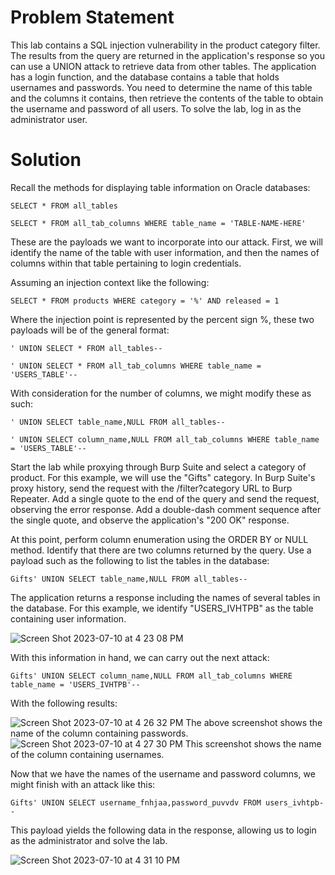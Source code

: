 # Problem Statement

This lab contains a SQL injection vulnerability in the product category filter. The results from the query are returned in the application's response so you can use a UNION attack to retrieve data from other tables. The application has a login function, and the database contains a table that holds usernames and passwords. You need to determine the name of this table and the columns it contains, then retrieve the contents of the table to obtain the username and password of all users. To solve the lab, log in as the administrator user. 

# Solution 

Recall the methods for displaying table information on Oracle databases:

```
SELECT * FROM all_tables

SELECT * FROM all_tab_columns WHERE table_name = 'TABLE-NAME-HERE'
```

These are the payloads we want to incorporate into our attack. First, we will identify the name of the table with user information, and then the names of columns within that table pertaining to login credentials. 

Assuming an injection context like the following:
```
SELECT * FROM products WHERE category = '%' AND released = 1
```
Where the injection point is represented by the percent sign %, these two payloads will be of the general format:

```
' UNION SELECT * FROM all_tables--

' UNION SELECT * FROM all_tab_columns WHERE table_name = 'USERS_TABLE'--
```
With consideration for the number of columns, we might modify these as such:

```
' UNION SELECT table_name,NULL FROM all_tables--

' UNION SELECT column_name,NULL FROM all_tab_columns WHERE table_name = 'USERS_TABLE'--
```

Start the lab while proxying through Burp Suite and select a category of product. For this example, we will use the "Gifts" category. In Burp Suite's proxy history, send the request with the /filter?category URL to Burp Repeater. Add a single quote to the end of the query and send the request, observing the error response. Add a double-dash comment sequence after the single quote, and observe the application's "200 OK" response. 

At this point, perform column enumeration using the ORDER BY or NULL method. Identify that there are two columns returned by the query. Use a payload such as the following to list the tables in the database:

```
Gifts' UNION SELECT table_name,NULL FROM all_tables--
```

The application returns a response including the names of several tables in the database. For this example, we identify "USERS_IVHTPB" as the table containing user information. 

![Screen Shot 2023-07-10 at 4 23 08 PM](https://github.com/tatruesdell/WebSecurityAcademy/assets/43506369/c86fe917-dc58-4383-b6fa-105d6287882b)

With this information in hand, we can carry out the next attack:

```
Gifts' UNION SELECT column_name,NULL FROM all_tab_columns WHERE table_name = 'USERS_IVHTPB'--
```

With the following results:

![Screen Shot 2023-07-10 at 4 26 32 PM](https://github.com/tatruesdell/WebSecurityAcademy/assets/43506369/53bb695c-c68d-4be5-8ccb-98fa9a809f9b)
The above screenshot shows the name of the column containing passwords. 
![Screen Shot 2023-07-10 at 4 27 30 PM](https://github.com/tatruesdell/WebSecurityAcademy/assets/43506369/32c597c1-6dab-4690-92dc-1375d3c06aa9)
This screenshot shows the name of the column containing usernames. 

Now that we have the names of the username and password columns, we might finish with an attack like this:

```
Gifts' UNION SELECT username_fnhjaa,password_puvvdv FROM users_ivhtpb--
```

This payload yields the following data in the response, allowing us to login as the administrator and solve the lab. 

![Screen Shot 2023-07-10 at 4 31 10 PM](https://github.com/tatruesdell/WebSecurityAcademy/assets/43506369/53785c3d-ec0a-46d6-9829-6b633dd65579)
